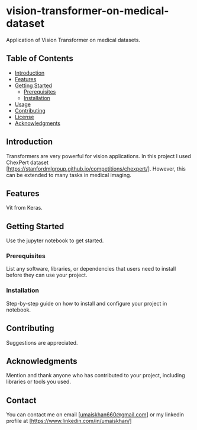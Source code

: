 # vision-transformer-on-medical-dataset
Application of Vision Transformer on medical datasets. 

## Table of Contents

- [Introduction](#introduction)
- [Features](#features)
- [Getting Started](#getting-started)
  - [Prerequisites](#prerequisites)
  - [Installation](#installation)
- [Usage](#usage)
- [Contributing](#contributing)
- [License](#license)
- [Acknowledgments](#acknowledgments)

## Introduction

Transformers are very powerful for vision applications. In this project I used ChexPert dataset [https://stanfordmlgroup.github.io/competitions/chexpert/]. However, this can be extended to many tasks in medical imaging.

## Features

Vit from Keras.

## Getting Started

Use the jupyter notebook to get started.

### Prerequisites

List any software, libraries, or dependencies that users need to install before they can use your project.

### Installation

Step-by-step guide on how to install and configure your project in notebook.

## Contributing

Suggestions are appreciated.


## Acknowledgments

Mention and thank anyone who has contributed to your project, including libraries or tools you used.

## Contact 
You can contact me on email [umaiskhan660@gmail.com] or my linkedin profile at [https://www.linkedin.com/in/umaiskhan/]


